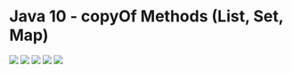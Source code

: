 # Java 10 - copyOf Methods (List, Set, Map)

![](https://github.com/shamy1st/java-copyof-methods/blob/main/images/01.png)
![](https://github.com/shamy1st/java-copyof-methods/blob/main/images/02.png)
![](https://github.com/shamy1st/java-copyof-methods/blob/main/images/03.png)
![](https://github.com/shamy1st/java-copyof-methods/blob/main/images/04.png)
![](https://github.com/shamy1st/java-copyof-methods/blob/main/images/05.png)
